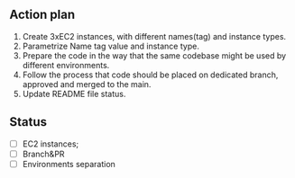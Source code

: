 ## Action plan
1. Create 3xEC2 instances, with different names(tag) and instance types.
2. Parametrize Name tag value and instance type.
3. Prepare the code in the way that the same codebase might be used by different environments.
4. Follow the process that code should be placed on dedicated branch, approved and merged to the main.
5. Update README file status.




## Status
- [ ] EC2 instances;
- [ ] Branch&PR
- [ ] Environments separation
